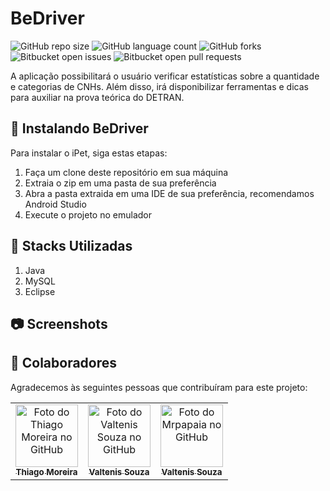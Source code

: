 # BeDriver

<!---Esses são exemplos. Veja https://shields.io para outras pessoas ou para personalizar este conjunto de escudos. Você pode querer incluir dependências, status do projeto e informações de licença aqui--->

![GitHub repo size](https://img.shields.io/github/repo-size/mrpapaia/bedriver?style=for-the-badge)
![GitHub language count](https://img.shields.io/github/languages/count/mrpapaia/bedriver?style=for-the-badge)
![GitHub forks](https://img.shields.io/github/forks/mrpapaia/bedriver?style=for-the-badge)
![Bitbucket open issues](https://img.shields.io/bitbucket/issues/mrpapaia/bedriver?style=for-the-badge)
![Bitbucket open pull requests](https://img.shields.io/bitbucket/pr-raw/mrpapaia/bedriver?style=for-the-badge)

A aplicação possibilitará o usuário verificar estatísticas sobre a quantidade e categorias de CNHs. Além disso, irá disponibilizar ferramentas e dicas para auxiliar na prova teórica do DETRAN.

## 🚀 Instalando BeDriver

Para instalar o iPet, siga estas etapas:

1. Faça um clone deste repositório em sua máquina
2. Extraia o zip em uma pasta de sua preferência
3. Abra a pasta extraida em uma IDE de sua preferência, recomendamos Android Studio
4. Execute o projeto no emulador


## 🔋 Stacks Utilizadas

1. Java
2. MySQL
3. Eclipse

## 📷 Screenshots


## 🤝 Colaboradores

Agradecemos às seguintes pessoas que contribuíram para este projeto:

<table>
  <tr>
    <td align="center">
      <a href="#">
        <img src="https://avatars.githubusercontent.com/u/61828200" width="100px;" alt="Foto do Thiago Moreira no GitHub"/><br>
        <sub>
          <b>Thiago Moreira</b>
        </sub>
      </a>
    </td>
    <td align="center">
      <a href="#">
        <img src="https://avatars.githubusercontent.com/u/47244327" width="100px;" alt="Foto do Valtenis Souza no GitHub"/><br>
        <sub>
          <b>Valtenis Souza</b>
        </sub>
      </a>
    </td>
     <td align="center">
      <a href="#">
        <img src="https://avatars.githubusercontent.com/u/43225982?v=4" width="100px;" alt="Foto do Mrpapaia no GitHub"/><br>
        <sub> 
          <b>Valtenis Souza</b>
        </sub>
      </a>
    </td>
  </tr>
</table>
